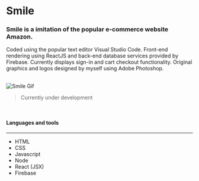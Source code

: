 # Smile
### Smile is a imitation of the popular e-commerce website Amazon.
 Coded using the popular text editor
Visual Studio Code. Front-end rendering using ReactJS and back-end database services provided by
Firebase. Currently displays sign-in and cart checkout functionality. Original graphics and logos designed by
myself using Adobe Photoshop.  
<br/>

![Smile Gif](https://i.imgur.com/HOjiKI2.gif)

> Currently under development 

<br/>

#### Languages and tools 
---

* HTML
* CSS
* Javascript
* Node
* React (JSX)
* Firebase
